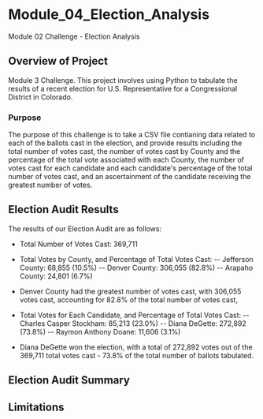 # Module_04_Election_Analysis
Module 02 Challenge - Election Analysis

## Overview of Project
Module 3 Challenge. This project involves using Python to tabulate the results of a recent election for U.S. Representative for a Congressional District in Colorado.

### Purpose
The purpose of this challenge is to take a CSV file contianing data related to each of the ballots cast in the election, and provide results including the total number of votes cast, the number of votes cast by County and the percentage of the total vote associated with each County, the number of votes cast for each candidate and each candidate's percentage of the total number of votes cast, and an ascertainment of the candidate receiving the greatest number of votes.   

## Election Audit Results
The results of our Election Audit are as follows:

- Total Number of Votes Cast: 369,711

- Total Votes by County, and Percentage of Total Votes Cast:
-- Jefferson County: 68,855 (10.5%)
-- Denver County: 306,055 (82.8%)
-- Arapaho County: 24,801 (6.7%)

- Denver County had the greatest number of votes cast, with 306,055 votes cast, accounting for 82.8% of the total number of votes cast,

- Total Votes for Each Candidate, and Percentage of Total Votes Cast:
-- Charles Casper Stockham: 85,213 (23.0%)
-- Diana DeGette: 272,892 (73.8%)
-- Raymon Anthony Doane: 11,606 (3.1%)

- Diana DeGette won the election, with a total of 272,892 votes out of the 369,711 total votes cast - 73.8% of the total number of ballots tabulated.

## Election Audit Summary



## Limitations

